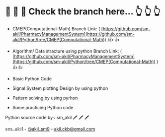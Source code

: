 # :closed_book: :closed_book: :closed_book: Check the branch here... :point_up_2: :point_up_2: :point_up_2:

* CMEP(Computational-Math) Branch Link: ( [https://github.com/sm-akil/PharmacyManagementSystem](https://github.com/sm-akil/Python/tree/CMEP(Computational-Math)) ):+1:
:thumbsup:

* Algorithm/ Data stracture using python  Branch Link: ( [https://github.com/sm-akil/PharmacyManagementSystem](https://github.com/sm-akil/Python/tree/CMEP(Computational-Math)) ):+1:
:thumbsup:

* Basic Python Code 
* Signal System plotting Design by using python
* Pattern solving by using pyrhon
* Some practicing Python code


Python source code by~ sm_akil :crayon: :crayon: :crayon: 

𝕤𝕞_𝕒𝕜𝕚𝕝 - [@akil_sm9](https://twitter.com/akil_sm9) - akil.ckb@gmail.com


